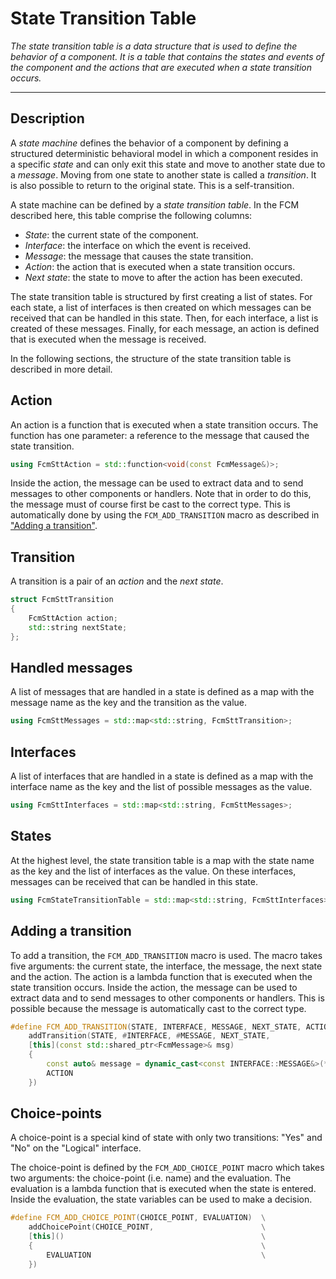 # State Transition Table
_The state transition table is a data structure that is used to define the behavior of a component. It is a table that contains the states and events of the component and the actions that are executed when a state transition occurs._
***

## Description

A _state machine_ defines the behavior of a component by defining a structured deterministic behavioral model in which a component resides in a specific _state_ and can only exit this state and move to another state due to a _message_. Moving from one state to another state is called a _transition_. It is also possible to return to the original state. This is a self-transition.

A state machine can be defined by a _state transition table_. In the FCM described here, this table comprise the following columns:
* _State_: the current state of the component.
* _Interface_: the interface on which the event is received.
* _Message_: the message that causes the state transition.
* _Action_: the action that is executed when a state transition occurs.
* _Next state_: the state to move to after the action has been executed.

The state transition table is structured by first creating a list of states. For each state, a list of interfaces is then created on which messages can be received that can be handled in this state. Then, for each interface, a list is created of these messages. Finally, for each message, an action is defined that is executed when the message is received.

In the following sections, the structure of the state transition table is described in more detail.

## Action

An action is a function that is executed when a state transition occurs. The function has one parameter: a reference to the message that caused the state transition.

```cpp
using FcmSttAction = std::function<void(const FcmMessage&)>;
```

Inside the action, the message can be used to extract data and to send messages to other components or handlers. Note that in order to do this, the message must of course first be cast to the correct type. This is automatically done by using the ``FCM_ADD_TRANSITION`` macro as described in ["Adding a transition"](Component.md#adding-a-transition).

## Transition

A transition is a pair of an _action_ and the _next state_.

```cpp
struct FcmSttTransition
{
    FcmSttAction action;
    std::string nextState;
};
```

## Handled messages

A list of messages that are handled in a state is defined as a map with the message name as the key and the transition as the value.

```cpp
using FcmSttMessages = std::map<std::string, FcmSttTransition>;
```

## Interfaces

A list of interfaces that are handled in a state is defined as a map with the interface name as the key and the list of possible messages as the value.

```cpp
using FcmSttInterfaces = std::map<std::string, FcmSttMessages>;
```

## States

At the highest level, the state transition table is a map with the state name as the key and the list of interfaces as the value. On these interfaces, messages can be received that can be handled in this state.

```cpp
using FcmStateTransitionTable = std::map<std::string, FcmSttInterfaces>;
```

## Adding a transition

To add a transition, the ``FCM_ADD_TRANSITION`` macro is used. The macro takes five arguments: the current state, the interface, the message, the next state and the action. The action is a lambda function that is executed when the state transition occurs. Inside the action, the message can be used to extract data and to send messages to other components or handlers. This is possible because the message is automatically cast to the correct type.

```cpp
#define FCM_ADD_TRANSITION(STATE, INTERFACE, MESSAGE, NEXT_STATE, ACTION)       \
    addTransition(STATE, #INTERFACE, #MESSAGE, NEXT_STATE,                      \
    [this](const std::shared_ptr<FcmMessage>& msg)                              \
    {                                                                           \
        const auto& message = dynamic_cast<const INTERFACE::MESSAGE&>(*msg);    \
        ACTION                                                                  \
    })
```

## Choice-points

A choice-point is a special kind of state with only two transitions: "Yes" and "No" on the "Logical" interface.

The choice-point is defined by the ``FCM_ADD_CHOICE_POINT`` macro which takes two arguments: the choice-point (i.e. name) and the evaluation. The evaluation is a lambda function that is executed when the state is entered. Inside the evaluation, the state variables can be used to make a decision.

```cpp
#define FCM_ADD_CHOICE_POINT(CHOICE_POINT, EVALUATION)  \
    addChoicePoint(CHOICE_POINT,                        \
    [this]()                                            \
    {                                                   \
        EVALUATION                                      \
    })
```
